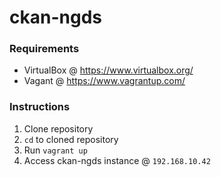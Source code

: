 # ckan-ngds 

### Requirements

* VirtualBox @ https://www.virtualbox.org/
* Vagant @ https://www.vagrantup.com/

### Instructions
1. Clone repository
2. `cd` to cloned repository
3. Run `vagrant up`
4. Access ckan-ngds instance @ `192.168.10.42`
